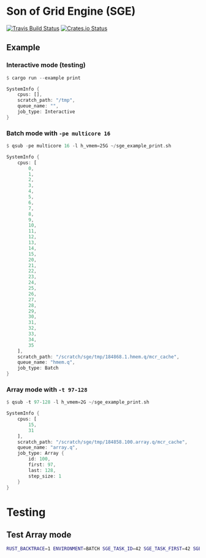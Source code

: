 # Son of Grid Engine (SGE)

[![Travis Build Status](https://travis-ci.org/dns2utf8/son_of_grid_engine.rs.svg?branch=master)](https://travis-ci.org/dns2utf8/son_of_grid_engine.rs)
[![Crates.io Status](https://img.shields.io/crates/v/son_of_grid_engine.svg)](https://crates.io/crates/son_of_grid_engine)

## Example

### Interactive mode (testing)

```rust
$ cargo run --example print

SystemInfo {
    cpus: [],
    scratch_path: "/tmp",
    queue_name: "",
    job_type: Interactive
}
```

### Batch mode with `-pe multicore 16`

```rust
$ qsub -pe multicore 16 -l h_vmem=25G ~/sge_example_print.sh

SystemInfo {
    cpus: [
        0,
        1,
        2,
        3,
        4,
        5,
        6,
        7,
        8,
        9,
        10,
        11,
        12,
        13,
        14,
        15,
        20,
        21,
        22,
        23,
        24,
        25,
        26,
        27,
        28,
        29,
        30,
        31,
        32,
        33,
        34,
        35
    ],
    scratch_path: "/scratch/sge/tmp/184868.1.hmem.q/mcr_cache",
    queue_name: "hmem.q",
    job_type: Batch
}
```

### Array mode with `-t 97-128`

```rust
$ qsub -t 97-128 -l h_vmem=2G ~/sge_example_print.sh

SystemInfo {
    cpus: [
        15,
        31
    ],
    scratch_path: "/scratch/sge/tmp/184858.100.array.q/mcr_cache",
    queue_name: "array.q",
    job_type: Array {
        id: 100,
        first: 97,
        last: 128,
        step_size: 1
    }
}
```

# Testing

## Test Array mode

```bash
RUST_BACKTRACE=1 ENVIRONMENT=BATCH SGE_TASK_ID=42 SGE_TASK_FIRST=42 SGE_TASK_LAST=46 SGE_TASK_STEPSIZE=1 cargo run --example print
```

